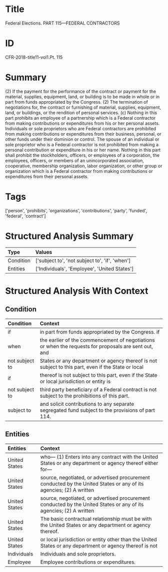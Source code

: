 # Title

 Federal Elections. PART 115—FEDERAL CONTRACTORS


# ID

 CFR-2018-title11-vol1.Pt. 115


# Summary

(2) If the payment for the performance of the contract or payment for the material, supplies, equipment, land, or building is to be made in whole or in part from funds appropriated by the Congress.
(2) The termination of negotiations for, the contract or furnishing of material, supplies, equipment, land, or buildings, or the rendition of personal services.
(c) Nothing in this part prohibits an employee of a partnership which is a Federal contractor from making contributions or expenditures from his or her personal assets.
Individuals or sole proprietors who are Federal contractors are prohibited from making contributions or expenditures from their business, personal, or other funds under their dominion or control.
The spouse of an individual or sole proprietor who is a Federal contractor is not prohibited from making a personal contribution or expenditure in his or her name.
Nothing in this part shall prohibit the stockholders, officers, or employees of a corporation, the employees, officers, or members of an unincorporated association, cooperative, membership organization, labor organization, or other group or organization which is a Federal contractor from making contributions or expenditures from their personal assets.


# Tags

['person', 'prohibits', 'organizations', 'contributions', 'party', 'funded', 'federal', 'contract']


# Structured Analysis Summary

| Type      | Values                                         |
|:----------|:-----------------------------------------------|
| Condition | ['subject to', 'not subject to', 'if', 'when'] |
| Entities  | ['Individuals', 'Employee', 'United States']   |


# Structured Analysis With Context

 


## Condition

| Condition      | Context                                                                                              |
|:---------------|:-----------------------------------------------------------------------------------------------------|
| if             | in part from funds appropriated by the Congress. if                                                  |
| when           | the earlier of the commencement of negotiations or when the requests for proposals are sent out, and |
| not subject to | States or any department or agency thereof is not subject to this part, even if the State or local   |
| if             | thereof is not subject to this part, even if the State or local jurisdiction or entity is            |
| not subject to | third party beneficiary of a Federal contract is not subject to  the prohibitions of this part.      |
| subject to     | and solicit contributions to any separate segregated fund subject to  the provisions of part 114.    |


## Entities

| Entities      | Context                                                                                                              |
|:--------------|:---------------------------------------------------------------------------------------------------------------------|
| United States | who&#8212; (1) Enters into any contract with the United States or any department or agency thereof either for&#8212; |
| United States | source, negotiated, or advertised procurement conducted by the United States or any of its agencies; (2) A written   |
| United States | source, negotiated, or advertised procurement conducted by the United States or any of its agencies; (2) A written   |
| United States | The basic contractual relationship must be with the United States  or any department or agency thereof.              |
| United States | or local jurisdiction or entity other than the United States or any department or agency thereof is not              |
| Individuals   | Individuals  and sole proprietors.                                                                                   |
| Employee      | Employee  contributions or expenditures.                                                                             |


